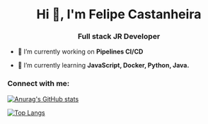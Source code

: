 <h1 align="center">Hi 👋, I'm Felipe Castanheira</h1>
<h3 align="center">Full stack JR Developer</h3>

- 🔭 I’m currently working on **Pipelines CI/CD**

- 🌱 I’m currently learning **JavaScript, Docker, Python, Java.**


<h3 align="left">Connect with me:</h3>
<p align="left">
</p>


[![Anurag's GitHub stats](https://github-readme-stats.vercel.app/api?username=Cast4nha&show_icons=true)](https://github.com/anuraghazra/github-readme-stats)

[![Top Langs](https://github-readme-stats.vercel.app/api/top-langs/?username=Cast4nha&langs_count=8)](https://github.com/anuraghazra/github-readme-stats)
